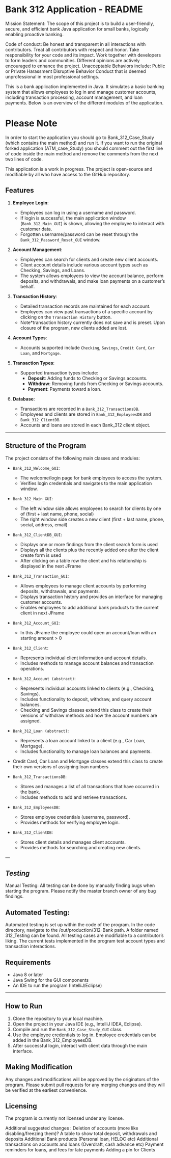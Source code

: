 # Bank 312 Application - README

Mission Statement: The scope of this project is to build a user-friendly, secure, and efficient bank Java application for small banks, logically enabling proactive banking.

Code of conduct: Be honest and transparent in all interactions with contributors. Treat all contributors with respect and honor. Take responsibility for your code and its impact. Work together with developers to form leaders and communities. Different opinions are actively encouraged to enhance the project.
Unacceptable Behaviors include:
Public or Private Harassment
Disruptive Behavior
Conduct that is deemed unprofessional in most professional settings.

This is a bank application implemented in Java. It simulates a basic banking system that allows employees to log in and manage customer accounts, including transaction processing, account management, and loan payments. Below is an overview of the different modules of the application.

# Please Note
In order to start the application you should go to Bank_312_Case_Study (which contains the main method) and run it. If you want to run the original forked application (ATM_case_Study) you should comment out the first line of code inside the main method and remove the comments from the next two lines of code.

This application is a work in progress. The project is open-source and modifiable by all who have access to the GitHub repository.

## Features

1. **Employee Login**:
    - Employees can log in using a username and password.
    - If login is successful, the main application window (`Bank_312_Main_GUI`) is shown, allowing the employee to interact with customer data.
    - Forgotten username/password can be reset through the `Bank_312_Password_Reset_GUI` window.

2. **Account Management**:
    - Employees can search for clients and create new client accounts.
    - Client account details include various account types such as Checking, Savings, and Loans.
    - The system allows employees to view the account balance, perform deposits, and withdrawals, and make loan payments on a customer’s behalf.

3. **Transaction History**:
    - Detailed transaction records are maintained for each account.
    - Employees can view past transactions of a specific account by clicking on the `Transaction History` button.
    - Note*transaction history currently does not save and is preset. Upon closure of the program, new clients added are lost.

4. **Account Types**:
    - Accounts supported include `Checking`, `Savings`, `Credit Card`, `Car Loan`, and `Mortgage`.

5. **Transaction Types**:
    - Supported transaction types include:
        - **Deposit**: Adding funds to Checking or Savings accounts.
        - **Withdraw**: Removing funds from Checking or Savings accounts.
        - **Payment**: Payments toward a loan.

6. **Database**:
    - Transactions are recorded in a `Bank_312_TransactionsDB`.
    - Employees and clients are stored in `Bank_312_EmployeesDB` and `Bank_312_ClientDB`.
    - Accounts and loans are stored in each Bank_312 client object.

---

## Structure of the Program

The project consists of the following main classes and modules:

- `Bank_312_Welcome_GUI`:
    - The welcome/login page for bank employees to access the system.
    - Verifies login credentials and navigates to the main application window.

- `Bank_312_Main_GUI`:
    - The left window side allows employees to search for clients by one of (first + last name, phone, social)
    - The right window side creates a new client (first + last name, phone, social, address, email)

- `Bank_312_ClientDB_GUI`:
    - Displays one or more findings from the client search form is used
    - Displays all the clients plus the recently added one after the client create form is used
    - After clicking on a table row the client and his relationship is displayed in the next JFrame

- `Bank_312_Transaction_GUI`:
    - Allows employees to manage client accounts by performing deposits, withdrawals, and payments.
    - Displays transaction history and provides an interface for managing customer accounts.
    - Enables employees to add additional bank products to the current client in next JFrame


- `Bank_312_Account_GUI`:
    - In this JFrame the employee could open an account/loan with an starting amount > 0

- `Bank_312_Client`:
    - Represents individual client information and account details.
    - Includes methods to manage account balances and transaction operations.

- `Bank_312_Account (abstract)`:
    - Represents individual accounts linked to clients (e.g., Checking, Savings).
    - Includes functionality to deposit, withdraw, and query account balances.
    - Checking and Savings classes extend this class to create their versions of withdraw methods and how the account numbers are assigned.

- `Bank_312_Loan (abstract)`:
    - Represents a loan account linked to a client (e.g., Car Loan, Mortgage).
    - Includes functionality to manage loan balances and payments.
- Credit Card, Car Loan and Mortgage classes extend this class to create their own versions of assigning loan numbers

- `Bank_312_TransactionsDB`:
    - Stores and manages a list of all transactions that have occurred in the bank.
    - Includes methods to add and retrieve transactions.

- `Bank_312_EmployeesDB`:
    - Stores employee credentials (username, password).
    - Provides methods for verifying employee login.

- `Bank_312_ClientDB`:
    - Stores client details and manages client accounts.
    - Provides methods for searching and creating new clients.

—

## *Testing*
Manual Testing:
All testing can be done by manually finding bugs when starting the program. Please notify the master branch owner of any bug findings.

## Automated Testing:
Automated testing is set up within the code of the program.
In the code directory, navigate to the /out/production/312-Bank path.
A folder named 312_Testing can be found.
All testing cases are modifiable to a contributor’s liking. The current tests implemented in the program test account types and transaction interactions.


## Requirements

- Java 8 or later
- Java Swing for the GUI components
- An IDE to run the program (IntelliJ/Eclipse)

---

## How to Run

1. Clone the repository to your local machine.
2. Open the project in your Java IDE (e.g., IntelliJ IDEA, Eclipse).
3. Compile and run the `Bank_312_Case_Study_GUI` class.
4. Use the employee credentials to log in. Employee credentials can be added in the Bank_312_EmployeesDB.
5. After successful login, interact with client data through the main interface.

## Making Modification

Any changes and modifications will be approved by the originators of the program. Please submit pull requests for any merging changes and they will be verified at the earliest convenience.

## Licensing

The program is currently not licensed under any license.

Additional suggested changes :
Deletion of accounts (more like disabling/freezing them)?
A table to show total deposit, withdrawals and deposits
Additional Bank products (Personal loan, HELOC etc)
Additional transactions on accounts and loans (Overdraft, cash advance etc)
Payment reminders for loans, and fees for late payments
Adding a pin for Clients
